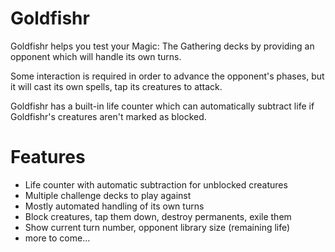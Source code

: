 # Goldfishr

Goldfishr helps you test your Magic: The Gathering decks by providing an opponent which will handle its own turns.

Some interaction is required in order to advance the opponent's phases, but it will cast its own spells, tap its creatures to attack.

Goldfishr has a built-in life counter which can automatically subtract life if Goldfishr's creatures aren't marked as blocked.

# Features

- Life counter with automatic subtraction for unblocked creatures
- Multiple challenge decks to play against
- Mostly automated handling of its own turns
- Block creatures, tap them down, destroy permanents, exile them
- Show current turn number, opponent library size (remaining life)
- more to come...
